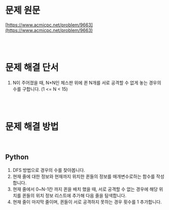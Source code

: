 # 문제 원문

[https://www.acmicpc.net/problem/9663](https://www.acmicpc.net/problem/9663)

<br><br>

# 문제 해결 단서

1. N이 주어졌을 때, N×N인 체스판 위에 퀸 N개를 서로 공격할 수 없게 놓는 경우의 수를 구합니다. (1 <= N < 15)

<br><br>

# 문제 해결 방법

<br>

## Python

1. DFS 방법으로 경우의 수를 찾아봅니다.
2. 현재 줄에 대한 정보와 현재까지 위치한 퀸들의 정보를 매개변수로하는 함수를 작성합니다.
3. 현재 줄에서 0~N-1칸 까지 퀸을 배치 했을 때, 서로 공격할 수 없는 경우에 해당 위치를 퀸들의 위치 정보 리스트에 추가해 다음 줄을 탐색합니다.
4. 현재 줄이 마지막 줄이며, 퀸들이 서로 공격하지 못하는 경우 횟수를 1 추가합니다.
